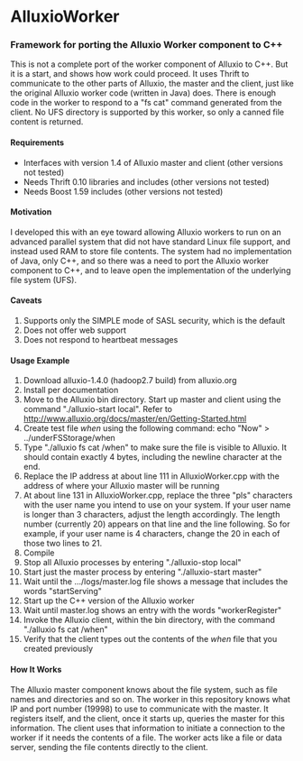 # AlluxioWorker
### Framework for porting the Alluxio Worker component to C++
This is not a complete port of the worker component of Alluxio to C++.  But it is a start, and shows how work could proceed.  It uses Thrift to communicate to the other parts of Alluxio, the master and the client, just like the original Alluxio worker code (written in Java) does.  There is enough code in the worker to respond to a "fs cat" command generated from the client.  No UFS directory is supported by this worker, so only a canned file content is returned.
#### Requirements
* Interfaces with version 1.4 of Alluxio master and client (other versions not tested)
* Needs Thrift 0.10 libraries and includes (other versions not tested)
* Needs Boost 1.59 includes (other versions not tested)
#### Motivation
I developed this with an eye toward allowing Alluxio workers to run on an advanced parallel system that did not have standard Linux file support, and instead used RAM to store file contents.  The system had no implementation of Java, only C++, and so there was a need to port the Alluxio worker component to C++, and to leave open the implementation of the underlying file system (UFS).
#### Caveats
1.  Supports only the SIMPLE mode of SASL security, which is the default
1.  Does not offer web support
1.  Does not respond to heartbeat messages
#### Usage Example
1.  Download alluxio-1.4.0 (hadoop2.7 build) from alluxio.org
1.  Install per documentation
1.  Move to the Alluxio bin directory.  Start up master and client using the command "./alluxio-start local".  Refer to http://www.alluxio.org/docs/master/en/Getting-Started.html
1.  Create test file *when* using the following command:  echo "Now" > ../underFSStorage/when
1.  Type "./alluxio fs cat /when" to make sure the file is visible to Alluxio.  It should contain exactly 4 bytes, including the newline character at the end.
1.  Replace the IP address at about line 111 in AlluxioWorker.cpp with the address of where your Alluxio master will be running
1.  At about line 131 in AlluxioWorker.cpp, replace the three "pls" characters with the user name you intend to use on your system.  If your user name is longer than 3 characters, adjust the length accordingly.  The length number (currently 20) appears on that line and the line following.  So for example, if your user name is 4 characters, change the 20 in each of those two lines to 21.
1.  Compile
1.  Stop all Alluxio processes by entering "./alluxio-stop local"
1.  Start just the master process by entering "./alluxio-start master"
1.  Wait until the .../logs/master.log file shows a message that includes the words "startServing"
1.  Start up the C++ version of the Alluxio worker
1.  Wait until master.log shows an entry with the words "workerRegister"
1.  Invoke the Alluxio client, within the bin directory, with the command "./alluxio fs cat /when"
1.  Verify that the client types out the contents of the *when* file that you created previously
#### How It Works
The Alluxio master component knows about the file system, such as file names and directories and so on.  The worker in this repository knows what IP and port number (19998) to use to communicate with the master.  It registers itself, and the client, once it starts up, queries the master for this information.  The client uses that information to initiate a connection to the worker if it needs the contents of a file.  The worker acts like a file or data server, sending the file contents directly to the client.
